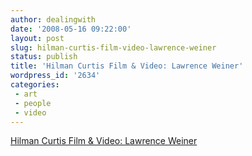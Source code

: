 ```yaml
---
author: dealingwith
date: '2008-05-16 09:22:00'
layout: post
slug: hilman-curtis-film-video-lawrence-weiner
status: publish
title: 'Hilman Curtis Film & Video: Lawrence Weiner'
wordpress_id: '2634'
categories:
 - art
 - people
 - video
---
```


[Hilman Curtis Film & Video: Lawrence Weiner][1]


   [1]:
http://www.hillmancurtis.com/hc_web/film_video/source/fof/lawrence_weiner.php

